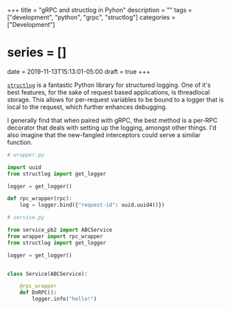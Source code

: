 +++
title = "gRPC and structlog in Pyhon"
description = ""
tags = ["development", "python", "grpc", "structlog"]
categories = ["Development"]
# series = []
date = 2019-11-13T15:13:01-05:00
draft = true
+++

[`structlog`](https://github.com/hynek/structlog) is a fantastic Python library for structured logging.
One of it's best features, for the sake of request based applications, is threadlocal storage.
This allows for per-request variables to be bound to a logger that is local to the request, which further enhances debugging.

I generally find that when paired with gRPC, the best method is a per-RPC decorator that deals with setting up the logging, amongst other things.
I'd also imagine that the new-fangled interceptors could serve a similar function.

```python
# wrapper.py

import uuid
from structlog import get_logger

logger = get_logger()

def rpc_wrapper(rpc):
    log = logger.bind({"request-id": uuid.uuid4()})
```

```python
# service.py

from service_pb2 import ABCService
from wrapper import rpc_wrapper
from structlog import get_logger

logger = get_logger()


class Service(ABCService):

    @rpc_wrapper
    def DoRPC():
        logger.info("hello!")
```
